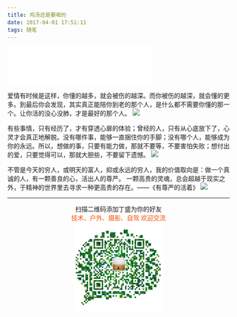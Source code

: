 ```yaml
---
title: 鸡汤还是要喝的
date: 2017-04-01 17:51:11
tags: 随笔
---
```


<iframe frameborder="no" border="0" marginwidth="0" marginheight="0" width=330 align='center' height=86 src="//music.163.com/outchain/player?type=2&id=29947420&auto=0&height=66"></iframe>

爱情有时候是这样，你懂的越多，就会被伤的越深。而你被伤的越深，就会懂的更多。到最后你会发现，其实真正能陪你到老的那个人，是什么都不需要你懂的那一个。让你活的没心没肺，才是最好的那个人。
![](http://www.59xihuan.cn/uploads/allimg/20130607/21061370594900-lp.jpg)
<!--more-->
有些事情，只有经历了，才有穿透心扉的体验；曾经的人，只有从心底放下了，心灵才会真正地解脱。没有哪件事，能够一直捆住你的手脚；没有哪个人，能够成为你的永远。所以，想做的事，只要有能力做，那就不要等，不要害怕失败；想付出的爱，只要觉得可以，那就大胆些，不要留下遗憾。
![](http://www.59xihuan.cn/uploads/allimg/201309/40351379292618-lp.jpg)

不管是今天的穷人，或明天的富人，抑或永远的穷人，我的价值取向是：做一个真诚的人，有一颗善良的心，活出人的尊严。 一颗高贵的灵魂，总会超越于现实之外，于精神的世界里去寻求一种更高贵的存在。——《有尊严的活着》
![](http://www.59xihuan.cn/uploads/allimg/20130721/76131374384779-lp.jpg)
    


 



-------

<div  align=center>
    <center> 扫描二维码添加丁盛为你的好友</center ><center><font color=#f75000 size=>技术、户外、摄影、自驾 欢迎交流</font><center><img width='40%' align='center' src='/uploads/wechat-qcode.jpg
'>
</div>

